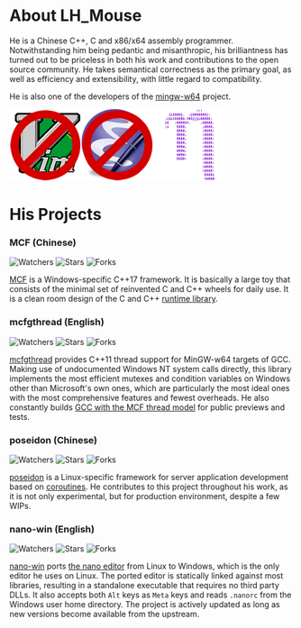# About LH_Mouse

He is a Chinese C++, C and x86/x64 assembly programmer. Notwithstanding him being pedantic and misanthropic, his brilliantness has turned out to be priceless in both his work and contributions to the open source community. He takes semantical correctness as the primary goal, as well as efficiency and extensibility, with little regard to compatibility.

He is also one of the developers of the [mingw-w64](https://mingw-w64.org/) project.

![GNU nano for the win!](gnu-nano-ftw.png)

# His Projects

### MCF (Chinese)

![Watchers](https://img.shields.io/github/watchers/lhmouse/MCF.svg?style=plastic) ![Stars](https://img.shields.io/github/stars/lhmouse/MCF.svg?style=plastic) ![Forks](https://img.shields.io/github/forks/lhmouse/MCF.svg?style=plastic)

[MCF](https://github.com/lhmouse/MCF) is a Windows-specific C++17 framework. It is basically a large toy that consists of the minimal set of reinvented C and C++ wheels for daily use. It is a clean room design of the C and C++ [runtime library](https://en.wikipedia.org/wiki/Runtime_library).

### mcfgthread (English)

![Watchers](https://img.shields.io/github/watchers/lhmouse/mcfgthread.svg?style=plastic) ![Stars](https://img.shields.io/github/stars/lhmouse/mcfgthread.svg?style=plastic) ![Forks](https://img.shields.io/github/forks/lhmouse/mcfgthread.svg?style=plastic)

[mcfgthread](https://github.com/lhmouse/mcfgthread) provides C++11 thread support for MinGW-w64 targets of GCC. Making use of undocumented Windows NT system calls directly, this library implements the most efficient mutexes and condition variables on Windows other than Microsoft's own ones, which are particularly the most ideal ones with the most comprehensive features and fewest overheads. He also constantly builds [GCC with the MCF thread model](https://gcc-mcf.lhmouse.com/) for public previews and tests.

### poseidon (Chinese)

![Watchers](https://img.shields.io/github/watchers/lhmouse/poseidon.svg?style=plastic) ![Stars](https://img.shields.io/github/stars/lhmouse/poseidon.svg?style=plastic) ![Forks](https://img.shields.io/github/forks/lhmouse/poseidon.svg?style=plastic)

[poseidon](https://github.com/lhmouse/poseidon) is a Linux-specific framework for server application development based on [coroutines](https://en.wikipedia.org/wiki/Coroutine). He contributes to this project throughout his work, as it is not only experimental, but for production environment, despite a few WIPs.

### nano-win (English)

![Watchers](https://img.shields.io/github/watchers/lhmouse/nano-win.svg?style=plastic) ![Stars](https://img.shields.io/github/stars/lhmouse/nano-win.svg?style=plastic) ![Forks](https://img.shields.io/github/forks/lhmouse/nano-win.svg?style=plastic)

[nano-win](https://github.com/lhmouse/nano-win) ports [the nano editor](https://www.nano-editor.org/) from Linux to Windows, which is the only editor he uses on Linux. The ported editor is statically linked against most libraries, resulting in a standalone executable that requires no third party DLLs. It also accepts both `Alt` keys as `Meta` keys and reads `.nanorc` from the Windows user home directory. The project is actively updated as long as new versions become available from the upstream.
